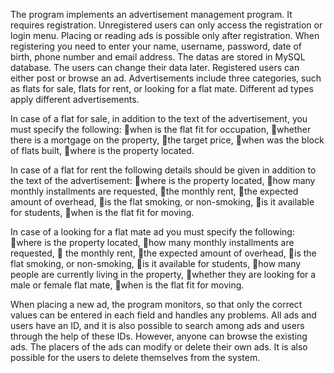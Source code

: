 The program implements an advertisement management program. It requires registration. Unregistered users can only access the registration or login menu. Placing or reading ads is possible only after registration. When registering you need to enter your name, username, password, date of birth, phone number and email address. The datas are stored in MySQL database. The users can change their data later. Registered users can either post or browse an ad. Advertisements include three categories, such as flats for sale, flats for rent, or looking for a flat mate. Different ad types apply different advertisements.

In case of a flat for sale, in addition to the text of the advertisement, you must specify the following: when is the flat fit for occupation, whether there is a mortgage on the property, the target price, when was the block of flats built, where is the property located.

In case of a flat for rent the following details should be given in addition to the text of the advertisement: where is the property located, how many monthly installments are requested, the monthly rent, the expected amount of overhead, is the flat smoking, or non-smoking, is it available for students, when is the flat fit for moving.

In case of a looking for a flat mate ad you must specify the following: where is the property located, how many monthly installments are requested,  the monthly rent, the expected amount of overhead, is the flat smoking, or non-smoking, is it available for students, how many people are currently living in the property, whether they are looking for a male or female flat mate, when is the flat fit for moving.

When placing a new ad, the program monitors, so that only the correct values can be entered in each field and handles any problems. All ads and users have an ID, and it is also possible to search among ads and users through the help of these IDs. However, anyone can browse the existing ads. The placers of the ads can modify or delete their own ads. It is also possible for the users to delete themselves from the system.
